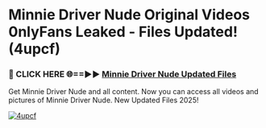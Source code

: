 # Minnie Driver Nude Original Videos 0nlyFans Leaked - Files Updated! (4upcf)

<h3>🔴 CLICK HERE 🌐==►► <a href="https://tinyurl.com/yc6ubb5a" rel="nofollow">Minnie Driver Nude Updated Files</a></h3>

Get Minnie Driver Nude and all content. Now you can access all videos and pictures of Minnie Driver Nude. New Updated Files 2025!

[![4upcf](https://i.imgur.com/7eu0CRL.gif)](https://tinyurl.com/yc6ubb5a)
